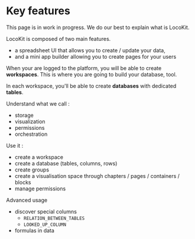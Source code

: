 # Key features

This page is in work in progress.
We do our best to explain what is LocoKit.




LocoKit is composed of two main features.

* a spreadsheet UI that allows you to create / update your data,
* and a mini app builder allowing you to create pages for your users

When your are logged to the platform, you will be able to create **workspaces**.
This is where you are going to build your database, tool.

In each workspace, you'll be able to create **databases** 
with dedicated **tables**.


Understand what we call : 
* storage
* visualization
* permissions
* orchestration

Use it :
* create a workspace
* create a database (tables, columns, rows)
* create groups
* create a visualisation space through chapters / pages / containers / blocks
* manage permissions

Advanced usage
* discover special columns
  * `RELATION_BETWEEN_TABLES`
  * `LOOKED_UP_COLUMN`
* formulas in data